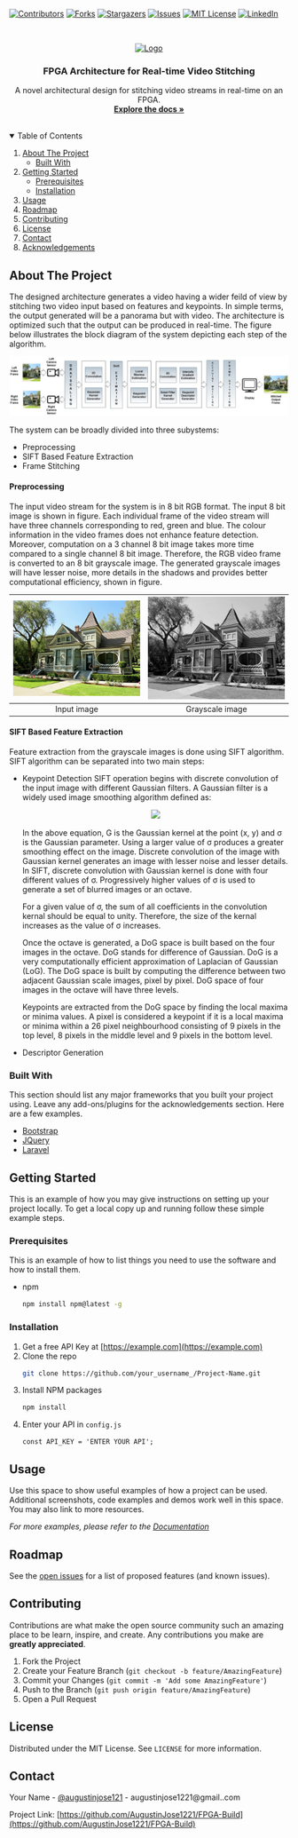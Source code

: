 [![Contributors][contributors-shield]][contributors-url]
[![Forks][forks-shield]][forks-url]
[![Stargazers][stars-shield]][stars-url]
[![Issues][issues-shield]][issues-url]
[![MIT License][license-shield]][license-url]
[![LinkedIn][linkedin-shield]][linkedin-url]



<!-- PROJECT LOGO -->
<br />
<p align="center">
  <a href="https://github.com/AugustinJose1221/FPGA-Build">
    <img src="images/logo.png" alt="Logo" width="80" height="80">
  </a>

  <h3 align="center">FPGA Architecture for Real-time Video Stitching</h3>

  <p align="center">
    A novel architectural design for stitching video streams in real-time on an FPGA.
    <br />
    <a href="https://github.com/othneildrew/Best-README-Template"><strong>Explore the docs »</strong></a>
    <br />
    <br />
  </p>
</p>



<!-- TABLE OF CONTENTS -->
<details open="open">
  <summary>Table of Contents</summary>
  <ol>
    <li>
      <a href="#about-the-project">About The Project</a>
      <ul>
        <li><a href="#built-with">Built With</a></li>
      </ul>
    </li>
    <li>
      <a href="#getting-started">Getting Started</a>
      <ul>
        <li><a href="#prerequisites">Prerequisites</a></li>
        <li><a href="#installation">Installation</a></li>
      </ul>
    </li>
    <li><a href="#usage">Usage</a></li>
    <li><a href="#roadmap">Roadmap</a></li>
    <li><a href="#contributing">Contributing</a></li>
    <li><a href="#license">License</a></li>
    <li><a href="#contact">Contact</a></li>
    <li><a href="#acknowledgements">Acknowledgements</a></li>
  </ol>
</details>



<!-- ABOUT THE PROJECT -->
## About The Project

The designed architecture generates a video having a wider feild of view by stitching two video input based on features and keypoints. In simple terms, the output generated will be a panorama but with video. The architecture is optimized such that the output can be produced in real-time. The figure below illustrates the block diagram of the system depicting each step of the algorithm.
 
![Block Diagram](https://github.com/AugustinJose1221/FPGA-Build/blob/beta/img/System%20Design.jpg)

The system can be broadly divided into three subystems:
* Preprocessing
* SIFT Based Feature Extraction
* Frame Stitching

#### Preprocessing

The  input  video  stream  for  the  system  is  in  8  bit  RGB format. The input 8 bit image is shown in figure. Each  individual  frame  of  the  video  stream  will  have three  channels  corresponding  to  red,  green  and  blue.  The colour  information  in  the  video  frames  does  not  enhance feature  detection.  Moreover,  computation  on  a  3  channel  8 bit image takes more time compared to a single channel 8 bit image. Therefore, the RGB video frame is converted to an 8 bit grayscale image. The generated grayscale images will have lesser noise, more details in the shadows and provides better computational efficiency, shown in figure. 

| ![Input image](https://github.com/AugustinJose1221/FPGA-Build/blob/beta/img/Final1.jpg) | ![Grayscale image](https://github.com/AugustinJose1221/FPGA-Build/blob/beta/img/OUT2.jpg) |
|:---:|:---:|
| Input image | Grayscale image |

#### SIFT Based Feature Extraction

Feature extraction from the grayscale images is done using SIFT  algorithm.  SIFT  algorithm  can  be  separated  into  two main steps:
* Keypoint Detection
  SIFT operation begins with discrete convolution of the input image with different Gaussian filters. A Gaussian filter is a widely used image smoothing algorithm defined as:
  <p align="center">
    <img src="https://latex.codecogs.com/svg.latex?\Large&space;G(x,%20y,%20\sigma%20)%20=\frac{1}{2\pi%20\sigma%20^{2}}%20e^{-\frac{(x^{2}%20+%20y^{2})}{2\sigma%20^{2}}}">  
  </p>
  In the above equation,  G  is  the  Gaussian  kernel  at  the  point  (x,  y) and σ is  the  Gaussian  parameter. Using a larger  value  of σ produces a greater smoothing  effect  on  the  image.  Discrete  convolution of  the  image  with  Gaussian  kernel  generates  an  image  with lesser  noise  and  lesser  details.  In  SIFT,  discrete  convolution with Gaussian kernel is done with four different values of σ. Progressively  higher  values  of σ is  used  to  generate  a  set  of blurred images or an octave. 

  For a given value of σ, the sum of all coefficients in the convolution kernal should be equal to unity. Therefore, the size of the kernal increases as the value of σ increases. 

  Once the octave is generated,  a  DoG  space  is  built  based on the four images in the octave. DoG stands for difference of Gaussian.  DoG is a very computationally efficient approximation of Laplacian of Gaussian (LoG). The DoG space is built by  computing  the  difference  between  two  adjacent  Gaussian scale images, pixel by pixel. DoG space of four images in the octave will have three levels. 

  Keypoints  are  extracted  from  the  DoG  space  by  finding the  local  maxima  or  minima  values.  A  pixel  is  considered a keypoint if it is a local maxima or minima within a 26 pixel neighbourhood consisting of 9 pixels in the top level, 8 pixels in the middle level and 9 pixels in the bottom level.
* Descriptor Generation

### Built With

This section should list any major frameworks that you built your project using. Leave any add-ons/plugins for the acknowledgements section. Here are a few examples.
* [Bootstrap](https://getbootstrap.com)
* [JQuery](https://jquery.com)
* [Laravel](https://laravel.com)



<!-- GETTING STARTED -->
## Getting Started

This is an example of how you may give instructions on setting up your project locally.
To get a local copy up and running follow these simple example steps.

### Prerequisites

This is an example of how to list things you need to use the software and how to install them.
* npm
  ```sh
  npm install npm@latest -g
  ```

### Installation

1. Get a free API Key at [https://example.com](https://example.com)
2. Clone the repo
   ```sh
   git clone https://github.com/your_username_/Project-Name.git
   ```
3. Install NPM packages
   ```sh
   npm install
   ```
4. Enter your API in `config.js`
   ```JS
   const API_KEY = 'ENTER YOUR API';
   ```



<!-- USAGE EXAMPLES -->
## Usage

Use this space to show useful examples of how a project can be used. Additional screenshots, code examples and demos work well in this space. You may also link to more resources.

_For more examples, please refer to the [Documentation](https://example.com)_



<!-- ROADMAP -->
## Roadmap

See the [open issues](https://github.com/othneildrew/Best-README-Template/issues) for a list of proposed features (and known issues).



<!-- CONTRIBUTING -->
## Contributing

Contributions are what make the open source community such an amazing place to be learn, inspire, and create. Any contributions you make are **greatly appreciated**.

1. Fork the Project
2. Create your Feature Branch (`git checkout -b feature/AmazingFeature`)
3. Commit your Changes (`git commit -m 'Add some AmazingFeature'`)
4. Push to the Branch (`git push origin feature/AmazingFeature`)
5. Open a Pull Request



<!-- LICENSE -->
## License

Distributed under the MIT License. See `LICENSE` for more information.



<!-- CONTACT -->
## Contact

Your Name - [@augustinjose121](https://twitter.com/augustinjose121) - augustinjose1221@gmail..com

Project Link: [https://github.com/AugustinJose1221/FPGA-Build](https://github.com/AugustinJose1221/FPGA-Build)







<!-- MARKDOWN LINKS & IMAGES -->
<!-- https://www.markdownguide.org/basic-syntax/#reference-style-links -->
[contributors-shield]: https://img.shields.io/github/contributors/AugustinJose1221/FPGA-Build.svg?style=for-the-badge
[contributors-url]: https://github.com/AugustinJose1221/FPGA-Build/graphs/contributors
[forks-shield]: https://img.shields.io/github/forks/AugustinJose1221/FPGA-Build.svg?style=for-the-badge
[forks-url]: https://github.com/AugustinJose1221/FPGA-Build/network/members
[stars-shield]: https://img.shields.io/github/stars/AugustinJose1221/FPGA-Build.svg?style=for-the-badge
[stars-url]: https://github.com/AugustinJose1221/FPGA-Build/stargazers
[issues-shield]: https://img.shields.io/github/issues/AugustinJose1221/FPGA-Build.svg?style=for-the-badge
[issues-url]: https://github.com/AugustinJose1221/FPGA-Build/issues
[license-shield]: https://img.shields.io/github/license/AugustinJose1221/FPGA-Build.svg?style=for-the-badge
[license-url]: https://github.com/AugustinJose1221/FPGA-Build/blob/master/LICENSE.txt
[linkedin-shield]: https://img.shields.io/badge/-LinkedIn-black.svg?style=for-the-badge&logo=linkedin&colorB=555
[linkedin-url]: https://linkedin.com/in/augustin-jose1221
[product-screenshot]: images/screenshot.png
